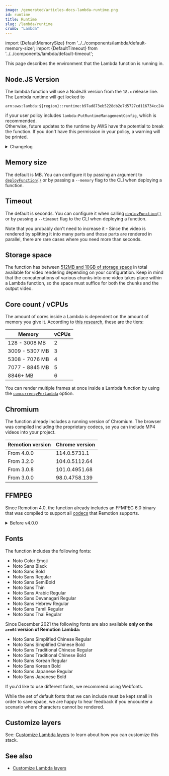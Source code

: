 ```yaml
---
image: /generated/articles-docs-lambda-runtime.png
id: runtime
title: Runtime
slug: /lambda/runtime
crumb: "Lambda"
---
```


import {DefaultMemorySize} from '../../components/lambda/default-memory-size';
import {DefaultTimeout} from '../../components/lambda/default-timeout';

This page describes the environment that the Lambda function is running in.

## Node.JS Version

The lambda function will use a NodeJS version from the `18.x` release line.  
The Lambda runtime will get locked to

```
arn:aws:lambda:${region}::runtime:b97ad873eb5228db2e7d5727cd116734cc24c92ff1381739c4400c095404a2d3
```

if your user policy includes `lambda:PutRuntimeManagementConfig`, which is recommended.  
Otherwise, future updates to the runtime by AWS have the potential to break the function. If you don't have this permission in your policy, a warning will be printed.

<details>
<summary>
Changelog
</summary>
Before Remotion v4.0.0, the Node.JS version was <code>14.x</code>.
</details>

## Memory size

The default is <DefaultMemorySize/> MB. You can configure it by passing an argument to [`deployFunction()`](/docs/lambda/deployfunction) or by passing a `--memory` flag to the CLI when deploying a function.

## Timeout

The default is <DefaultTimeout /> seconds. You can configure it when calling [`deployFunction()`](/docs/lambda/deployfunction) or by passing a `--timeout` flag to the CLI when deploying a function.

Note that you probably don't need to increase it - Since the video is rendered by splitting it into many parts and those parts are rendered in parallel, there are rare cases where you need more than <DefaultTimeout /> seconds.

## Storage space

The function has between [512MB and 10GB of storage space](/docs/lambda/disk-size) in total available for video rendering depending on your configuration. Keep in mind that the concatenations of various chunks into one video takes place within a Lambda function, so the space must suffice for both the chunks and the output video.

## Core count / vCPUs

The amount of cores inside a Lambda is dependent on the amount of memory you give it. According to [this research](https://web.archive.org/web/20230331040434/https://www.sentiatechblog.com/aws-re-invent-2020-day-3-optimizing-lambda-cost-with-multi-threading), these are the tiers:

| Memory         | vCPUs |
| -------------- | ----- |
| 128 - 3008 MB  | 2     |
| 3009 - 5307 MB | 3     |
| 5308 - 7076 MB | 4     |
| 7077 - 8845 MB | 5     |
| 8846+ MB       | 6     |

You can render multiple frames at once inside a Lambda function by using the [`concurrencyPerLambda`](/docs/lambda/rendermediaonlambda#concurrencyperlambda) option.

## Chromium

The function already includes a running version of Chromium.
The browser was compiled including the proprietary codecs, so you can include MP4 videos into your project.

| Remotion version | Chrome version |
| ---------------- | -------------- |
| From 4.0.0       | 114.0.5731.1   |
| From 3.2.0       | 104.0.5112.64  |
| From 3.0.8       | 101.0.4951.68  |
| From 3.0.0       | 98.0.4758.139  |

## FFMPEG

Since Remotion 4.0, the function already includes an FFMPEG 6.0 binary that was compiled to support all [codecs](/docs/encoding) that Remotion supports.

<details>
<summary>
Before v4.0.0
</summary>
Version built from source: <code>N-104627-g40cf317d09</code> (corresponds to v4.4)  
Configuration:

<pre>
--prefix=/home/ec2-user/ffmpeg_build --pkg-config-flags=--static --extra-cflags=-I/home/ec2-user/ffmpeg_build/include --extra-ldflags=-L/home/ec2-user/ffmpeg_build/lib --extra-libs=-lpthread --extra-libs=-lm --bindir=/home/ec2-user/bin --enable-gpl --enable-libfdk-aac --enable-libfreetype --enable-libmp3lame --enable-libopus --enable-libvpx --enable-libx264 --enable-libx265 --enable-nonfree
</pre>
</details>

## Fonts

The function includes the following fonts:

- Noto Color Emoji
- Noto Sans Black
- Noto Sans Bold
- Noto Sans Regular
- Noto Sans SemiBold
- Noto Sans Thin
- Noto Sans Arabic Regular
- Noto Sans Devanagari Regular
- Noto Sans Hebrew Regular
- Noto Sans Tamil Regular
- Noto Sans Thai Regular

Since December 2021 the following fonts are also available **only on the `arm64` version of Remotion Lambda:**

- Noto Sans Simplified Chinese Regular
- Noto Sans Simplified Chinese Bold
- Noto Sans Traditional Chinese Regular
- Noto Sans Traditional Chinese Bold
- Noto Sans Korean Regular
- Noto Sans Korean Bold
- Noto Sans Japanese Regular
- Noto Sans Japanese Bold

If you'd like to use different fonts, we recommend using Webfonts.

While the set of default fonts that we can include must be kept small in order to save space, we are happy to hear feedback if you encounter a scenario where characters cannot be rendered.

## Customize layers

See: [Customize Lambda layers](/docs/lambda/custom-layers) to learn about how you can customize this stack.

## See also

- [Customize Lambda layers](/docs/lambda/custom-layers)
